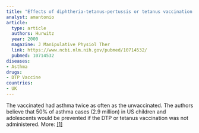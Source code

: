 ```yaml
---
title: "Effects of diphtheria-tetanus-pertussis or tetanus vaccination on allergies and allergy-related respiratory symptoms among children and adolescents in the United States"
analyst: amantonio
article:
  type: article
  authors: Hurwitz
  year: 2000
  magazine: J Manipulative Physiol Ther
  link: https://www.ncbi.nlm.nih.gov/pubmed/10714532/
  pubmed: 10714532
diseases:
- Asthma
drugs:
- DTP Vaccine
countries:
- UK
---
```


The vaccinated had asthma twice as often as the unvaccinated. The authors believe that 50% of asthma cases (2.9 million) in US children and adolescents would be prevented if the DTP or tetanus vaccination was not administered. More: [[1]](https://www.ncbi.nlm.nih.gov/pubmed/18086216)
